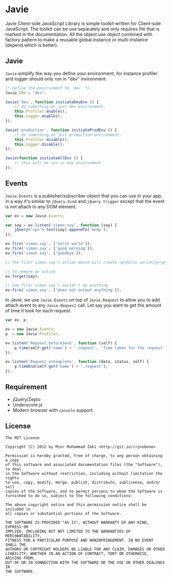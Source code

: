 Javie
=====

Javie Client-side JavaScript Library is simple toolkit written for Client-side JavaScript. The toolkit can be use separately and only requires file that is marked in the documentation. All the object use object combined with factory pattern to make a reusable global instance or multi-instance (depend which is better).

## Javie

`Javie` simplify the way you define your environment, for instance profiler and logger should only run in "dev" invironment.

```javascript
/* Define the environment to `dev` */
Javie.ENV = "dev";

Javie('dev', function initiateDevEnv () {
	// do something on just dev environment.
    this.Profiler.enable();
    this.Logger.enable();
});

Javie('production', function initiateProdEnv () {
    // do something on just production environment.
    this.Profiler.disable();
    this.Logger.disable();
});

Javie(function initiateAllEnv () {
    // this will be run in any environment.
});
```

## Events

`Javie.Events` is a publisher/subscriber object that you can use in your app, in a way it's similar to `jQuery.bind` and `jQuery.trigger` except that the event is not attach to any DOM element.

```javascript
var ev = new Javie.Events;

var say = ev.listen('simon.say', function (say) {
	jQuery('<p>').text(say).appendTo('body');
});

ev.fire('simon.say', ['hello world']);
ev.fire('simon.say', ['good morning']);
ev.fire('simon.say', ['goodbye']);

// the fire('simon.say') action above will create <p>hello world</p><p>good morning</p><p>goodbye</p>

// to remove an action
ev.forget(say);

// now fire('simon.say') wouldn't do anything
ev.fire('simon.say', ['does not output anything']);
```

In Javie, we use `Javie.Events` on top of `Javie.Request` to allow you to add attach event to any `Javie.Request` call. Let say you want to get the amount of time it took for each request.

```javascript
var ev, p;

ev = new Javie.Events;
p  = new Javie.Profiler;

ev.listen('Request.beforeSend', function (self) {
	p.time(self.get('name') + '.request', 'Time taken for the request');
});

ev.listen('Request.onComplete', function (data, status, self) {
	p.timeEnd(self.get('name') + '.request');
});
```

## Requirement

* jQuery/Zepto
* Underscore.js
* Modern browser with `console` support.

## License

	The MIT License

	Copyright (C) 2012 by Mior Muhammad Zaki <http://git.io/crynobone> 

	Permission is hereby granted, free of charge, to any person obtaining a copy
	of this software and associated documentation files (the "Software"), to deal
	in the Software without restriction, including without limitation the rights
	to use, copy, modify, merge, publish, distribute, sublicense, and/or sell
	copies of the Software, and to permit persons to whom the Software is
	furnished to do so, subject to the following conditions:

	The above copyright notice and this permission notice shall be included in
	all copies or substantial portions of the Software.

	THE SOFTWARE IS PROVIDED "AS IS", WITHOUT WARRANTY OF ANY KIND, EXPRESS OR
	IMPLIED, INCLUDING BUT NOT LIMITED TO THE WARRANTIES OF MERCHANTABILITY,
	FITNESS FOR A PARTICULAR PURPOSE AND NONINFRINGEMENT. IN NO EVENT SHALL THE
	AUTHORS OR COPYRIGHT HOLDERS BE LIABLE FOR ANY CLAIM, DAMAGES OR OTHER
	LIABILITY, WHETHER IN AN ACTION OF CONTRACT, TORT OR OTHERWISE, ARISING FROM,
	OUT OF OR IN CONNECTION WITH THE SOFTWARE OR THE USE OR OTHER DEALINGS IN
	THE SOFTWARE.